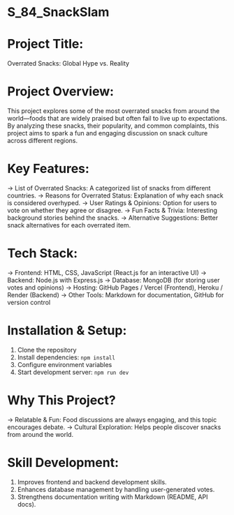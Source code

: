 # S_84_SnackSlam

# Project Title:
Overrated Snacks: Global Hype vs. Reality

# Project Overview:
This project explores some of the most overrated snacks from around the world—foods that are widely praised but often fail to live up to expectations. By analyzing these snacks, their popularity, and common complaints, this project aims to spark a fun and engaging discussion on snack culture across different regions.

# Key Features:
-> List of Overrated Snacks: A categorized list of snacks from different countries.
-> Reasons for Overrated Status: Explanation of why each snack is considered overhyped.
-> User Ratings & Opinions: Option for users to vote on whether they agree or disagree.
-> Fun Facts & Trivia: Interesting background stories behind the snacks.
-> Alternative Suggestions: Better snack alternatives for each overrated item.
# Tech Stack:
-> Frontend: HTML, CSS, JavaScript (React.js for an interactive UI)
-> Backend: Node.js with Express.js
-> Database: MongoDB (for storing user votes and opinions)
-> Hosting: GitHub Pages / Vercel (Frontend), Heroku / Render (Backend)
-> Other Tools: Markdown for documentation, GitHub for version control

# Installation & Setup:
1. Clone the repository
2. Install dependencies: `npm install`
3. Configure environment variables
4. Start development server: `npm run dev`
# Why This Project?
-> Relatable & Fun: Food discussions are always engaging, and this topic encourages debate.
-> Cultural Exploration: Helps people discover snacks from around the world.
# Skill Development:
1) Improves frontend and backend development skills.
2) Enhances database management by handling user-generated votes.
3) Strengthens documentation writing with Markdown (README, API docs).
